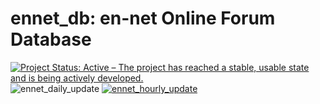 
<!-- README.md is generated from README.Rmd. Please edit that file -->

# ennet\_db: en-net Online Forum Database

<!-- badges: start -->

[![Project Status: Active – The project has reached a stable, usable
state and is being actively
developed.](https://www.repostatus.org/badges/latest/active.svg)](https://www.repostatus.org/#active)
![ennet\_daily\_update](https://github.com/katilingban/ennet_db/workflows/ennet_daily_update/badge.svg)
[![ennet\_hourly\_update](https://github.com/katilingban/ennet_db/workflows/ennet_hourly_update/badge.svg)](https://github.com/katilingban/ennet_db/actions?query=workflow%3Aennet_hourly_update)
<!-- badges: end -->
